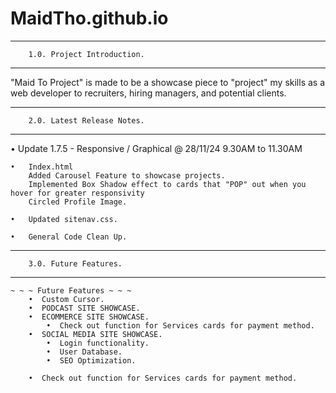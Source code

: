 # MaidTho.github.io

---------------------------------------------------
        1.0. Project Introduction.
---------------------------------------------------

"Maid To Project" is made to be a showcase piece to "project" my skills as a web developer to recruiters, hiring managers, and potential clients.

---------------------------------------------------
        2.0. Latest Release Notes.
---------------------------------------------------

• Update 1.7.5 - Responsive / Graphical    @   28/11/24    9.30AM to 11.30AM

    •   Index.html
        Added Carousel Feature to showcase projects.
        Implemented Box Shadow effect to cards that "POP" out when you hover for greater responsivity
        Circled Profile Image.
        
    •   Updated sitenav.css.
    
    •   General Code Clean Up. 
    
---------------------------------------------------
        3.0. Future Features.
---------------------------------------------------

    ~ ~ ~ Future Features ~ ~ ~
        •  Custom Cursor.  
        •  PODCAST SITE SHOWCASE.
        •  ECOMMERCE SITE SHOWCASE.
            •  Check out function for Services cards for payment method.
        •  SOCIAL MEDIA SITE SHOWCASE.
            •  Login functionality.
            •  User Database.
            •  SEO Optimization.            
        
        •  Check out function for Services cards for payment method.
